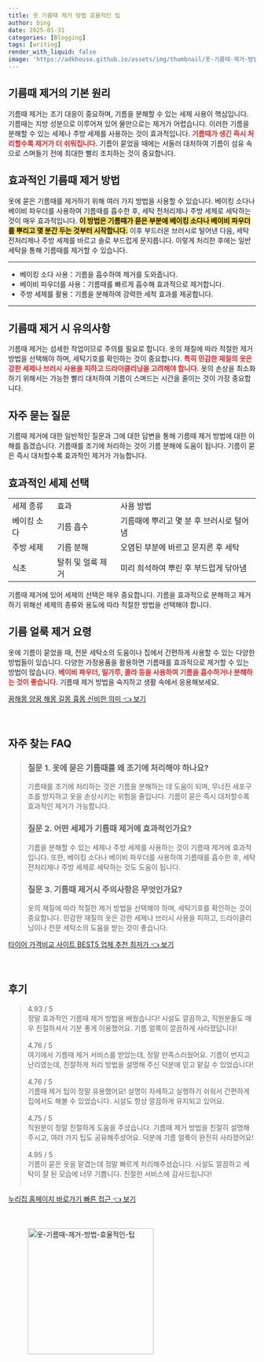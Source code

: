 ```yaml
---
title: 옷 기름때 제거 방법 효율적인 팁
author: bing
date: 2025-01-31
categories: [Blogging]
tags: [writing]
render_with_liquid: false
image: 'https://adkhouse.github.io/assets/img/thumbnail/옷-기름때-제거-방법-효율적인-팁.webp'
---
```



<h2 id='기름때 제거의 기본 원리'>기름때 제거의 기본 원리</h2>

<p>기름때 제거는 조기 대응이 중요하며, 기름을 분해할 수 있는 세제 사용이 핵심입니다. 기름때는 지방 성분으로 이루어져 있어 물만으로는 제거가 어렵습니다. 이러한 기름을 분해할 수 있는 세제나 주방 세제를 사용하는 것이 효과적입니다. <b><span style="color: #ee2323;">기름때가 생긴 즉시 처리할수록 제거가 더 쉬워집니다.</span></b> 기름이 묻었을 때에는 서둘러 대처하여 기름이 섬유 속으로 스며들기 전에 최대한 빨리 조치하는 것이 중요합니다.</p>

<h2 id='효과적인 기름때 제거 방법'>효과적인 기름때 제거 방법</h2>

<p>옷에 묻은 기름때를 제거하기 위해 여러 가지 방법을 사용할 수 있습니다. 베이킹 소다나 베이비 파우더를 사용하여 기름때를 흡수한 후, 세탁 전처리제나 주방 세제로 세탁하는 것이 매우 효과적입니다. <b><span style="background-color: #ffe066;">이 방법은 기름때가 묻은 부분에 베이킹 소다나 베이비 파우더를 뿌리고 몇 분간 두는 것부터 시작합니다.</span></b> 이후 부드러운 브러시로 털어낸 다음, 세탁 전처리제나 주방 세제를 바르고 솔로 부드럽게 문지릅니다. 이렇게 처리한 후에는 일반 세탁을 통해 기름때를 제거할 수 있습니다.</p>

<hr />

<ul>
    <li>베이킹 소다 사용：기름을 흡수하여 제거를 도와줍니다.</li>
    <li>베이비 파우더를 사용：기름때를 빠르게 흡수해 효과적으로 제거합니다.</li>
    <li>주방 세제를 활용：기름을 분해하여 강력한 세척 효과를 제공합니다.</li>
</ul>

<hr />

<h2 id='기름때 제거시 유의사항'>기름때 제거 시 유의사항</h2>

<p>기름때 제거는 섬세한 작업이므로 주의를 필요로 합니다. 옷의 재질에 따라 적절한 제거 방법을 선택해야 하며, 세탁기호를 확인하는 것이 중요합니다. <b><span style="color: #ee2323;">특히 민감한 재질의 옷은 강한 세제나 브러시 사용을 피하고 드라이클리닝을 고려해야 합니다.</span></b> 옷의 손상을 최소화하기 위해서는 가능한 빨리 대처하여 기름이 스며드는 시간을 줄이는 것이 가장 중요합니다.</p>

<h2 id='자주 묻는 질문'>자주 묻는 질문</h2>

<p>기름때 제거에 대한 일반적인 질문과 그에 대한 답변을 통해 기름때 제거 방법에 대한 이해를 돕겠습니다. 기름때를 조기에 처리하는 것이 기름 분해에 도움이 됩니다. 기름이 묻은 즉시 대처할수록 효과적인 제거가 가능합니다.</p>

<h2 id='효과적인 세제 선택'>효과적인 세제 선택</h2>

<table>
    <tr>
        <td>세제 종류</td>
        <td>효과</td>
        <td>사용 방법</td>
    </tr>
    <tr>
        <td>베이킹 소다</td>
        <td>기름 흡수</td>
        <td>기름때에 뿌리고 몇 분 후 브러시로 털어냄</td>
    </tr>
    <tr>
        <td>주방 세제</td>
        <td>기름 분해</td>
        <td>오염된 부분에 바르고 문지른 후 세탁</td>
    </tr>
    <tr>
        <td>식초</td>
        <td>탈취 및 얼룩 제거</td>
        <td>미리 희석하여 뿌린 후 부드럽게 닦아냄</td>
    </tr>
</table>

<p>기름때 제거에 있어 세제의 선택은 매우 중요합니다. 기름을 효과적으로 분해하고 제거하기 위해선 세제의 종류와 용도에 따라 적절한 방법을 선택해야 합니다.</p>

<h2 id='기름얼룩 제거 요령'>기름 얼룩 제거 요령</h2>

<p>옷에 기름이 묻었을 때, 전문 세탁소의 도움이나 집에서 간편하게 사용할 수 있는 다양한 방법들이 있습니다. 다양한 가정용품을 활용하면 기름때를 효과적으로 제거할 수 있는 방법이 많습니다. <b><span style="color: #ee2323;">베이비 파우더, 밀가루, 콜라 등을 사용하여 기름을 흡수하거나 분해하는 것이 좋습니다.</span></b> 기름때 제거 방법을 숙지하고 생활 속에서 응용해보세요.</p>


<p><a class="click-button" title="꿈해몽 양꿈 해몽 길몽 흉몽 신비한 의미" href="https://adkhouse.github.io/posts/%EA%BF%88%ED%95%B4%EB%AA%BD-%EC%96%91%EA%BF%88-%ED%95%B4%EB%AA%BD-%EA%B8%B8%EB%AA%BD-%ED%9D%89%EB%AA%BD-%EC%8B%A0%EB%B9%84%ED%95%9C-%EC%9D%98%EB%AF%B8/" rel="dofollow">꿈해몽 양꿈 해몽 길몽 흉몽 신비한 의미 👈 보기</a></p><br>
<h2 id='자주_찾는_FAQ'>자주 찾는 FAQ</h2>
<div itemscope="" itemtype="https://schema.org/FAQPage"> 
<blockquote> 
<div itemscope="" itemprop="mainEntity" itemtype="https://schema.org/Question"> 
<h3 itemprop="name">질문 1. 옷에 묻은 기름때를 왜 조기에 처리해야 하나요?</h3> 
<div itemscope="" itemprop="acceptedAnswer" itemtype="https://schema.org/Answer"> 
<span itemprop="text"> <p>기름때를 조기에 처리하는 것은 기름을 분해하는 데 도움이 되며, 무너진 세포구조를 방지하고 옷을 손상시키는 위험을 줄입니다. 기름이 묻은 즉시 대처할수록 효과적인 제거가 가능합니다.</p> </span> 
</div> 
</div> 

<div itemscope="" itemprop="mainEntity" itemtype="https://schema.org/Question"> 
<h3 itemprop="name">질문 2. 어떤 세제가 기름때 제거에 효과적인가요?</h3> 
<div itemscope="" itemprop="acceptedAnswer" itemtype="https://schema.org/Answer"> 
<span itemprop="text"> <p>기름을 분해할 수 있는 세제나 주방 세제를 사용하는 것이 기름때 제거에 효과적입니다. 또한, 베이킹 소다나 베이비 파우더를 사용하여 기름때를 흡수한 후, 세탁 전처리제나 주방 세제로 세탁하는 것도 도움이 됩니다.</p> </span> 
</div> 
</div> 

<div itemscope="" itemprop="mainEntity" itemtype="https://schema.org/Question"> 
<h3 itemprop="name">질문 3. 기름때 제거시 주의사항은 무엇인가요?</h3> 
<div itemscope="" itemprop="acceptedAnswer" itemtype="https://schema.org/Answer"> 
<span itemprop="text"> <p>옷의 재질에 따라 적절한 제거 방법을 선택해야 하며, 세탁기호를 확인하는 것이 중요합니다. 민감한 재질의 옷은 강한 세제나 브러시 사용을 피하고, 드라이클리닝이나 전문 세탁소의 도움을 받는 것이 좋습니다.</p> </span> 
</div> 
</div> 

</blockquote> 
</div>
<p><a class="click-button" title="타이어 가격비교 사이트 BEST5 업체 추천 최저가" href="https://adkhouse.github.io/posts/%ED%83%80%EC%9D%B4%EC%96%B4-%EA%B0%80%EA%B2%A9%EB%B9%84%EA%B5%90-%EC%82%AC%EC%9D%B4%ED%8A%B8-BEST5-%EC%97%85%EC%B2%B4-%EC%B6%94%EC%B2%9C-%EC%B5%9C%EC%A0%80%EA%B0%80/" rel="dofollow">타이어 가격비교 사이트 BEST5 업체 추천 최저가 👈 보기</a></p><br>
<h2 id='후기'>후기</h2>
<div itemscope itemtype="https://schema.org/Product">
  <blockquote>
  <div itemprop="review" itemscope itemtype="https://schema.org/Review">
      <div itemprop="reviewRating" itemscope itemtype="https://schema.org/Rating"> <span itemprop="ratingValue">4.93</span> / <span itemprop="bestRating">5</span> </div>
      <span itemprop="reviewBody">정말 효과적인 기름때 제거 방법을 배웠습니다! 시설도 깔끔하고, 직원분들도 매우 친절하셔서 기분 좋게 이용했어요. 기름 얼룩이 깔끔하게 사라졌답니다!</span>
  </div>
  <br>
  <div itemprop="review" itemscope itemtype="https://schema.org/Review">
      <div itemprop="reviewRating" itemscope itemtype="https://schema.org/Rating"> <span itemprop="ratingValue">4.76</span> / <span itemprop="bestRating">5</span> </div>
      <span itemprop="reviewBody">여기에서 기름때 제거 서비스를 받았는데, 정말 만족스러웠어요. 기름이 번지고 난리였는데, 친절하게 처리 방법을 설명해 주신 덕분에 믿고 맡길 수 있었습니다!</span>
  </div>
  <br>
  <div itemprop="review" itemscope itemtype="https://schema.org/Review">
      <div itemprop="reviewRating" itemscope itemtype="https://schema.org/Rating"> <span itemprop="ratingValue">4.76</span> / <span itemprop="bestRating">5</span> </div>
      <span itemprop="reviewBody">기름때 제거 팁이 정말 유용했어요! 설명이 자세하고 실행하기 쉬워서 간편하게 집에서도 해볼 수 있었습니다. 시설도 항상 깔끔하게 유지되고 있어요.</span>
  </div>
  <br>
  <div itemprop="review" itemscope itemtype="https://schema.org/Review">
      <div itemprop="reviewRating" itemscope itemtype="https://schema.org/Rating"> <span itemprop="ratingValue">4.75</span> / <span itemprop="bestRating">5</span> </div>
      <span itemprop="reviewBody">직원분이 정말 친절하게 도움을 주셨습니다. 기름때 제거 방법을 친절히 설명해주시고, 여러 가지 팁도 공유해주셨어요. 덕분에 기름 얼룩이 완전히 사라졌어요!</span>
  </div>
  <br>
  <div itemprop="review" itemscope itemtype="https://schema.org/Review">
      <div itemprop="reviewRating" itemscope itemtype="https://schema.org/Rating"> <span itemprop="ratingValue">4.95</span> / <span itemprop="bestRating">5</span> </div>
      <span itemprop="reviewBody">기름이 묻은 옷을 맡겼는데 정말 빠르게 처리해주셨습니다. 시설도 깔끔하고 세탁이 잘 된 모습에 너무 기쁩니다. 친절한 서비스에 감사드립니다!</span>
  </div>
  <br>
  </blockquote>
</div>
<p><a class="click-button" title="누리집 홈페이지 바로가기 빠른 접근" href="https://adkhouse.github.io/posts/%EB%88%84%EB%A6%AC%EC%A7%91-%ED%99%88%ED%8E%98%EC%9D%B4%EC%A7%80-%EB%B0%94%EB%A1%9C%EA%B0%80%EA%B8%B0-%EB%B9%A0%EB%A5%B8-%EC%A0%91%EA%B7%BC/" rel="dofollow">누리집 홈페이지 바로가기 빠른 접근 👈 보기</a></p><br>
<figure class="image"><img src="https://adkhouse.github.io/assets/img/thumbnail/옷-기름때-제거-방법-효율적인-팁.webp" alt="옷-기름때-제거-방법-효율적인-팁" width="256" height="256"></figure>